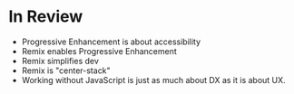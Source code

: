 # In Review

- Progressive Enhancement is about accessibility
- Remix enables Progressive Enhancement
- Remix simplifies dev
- Remix is "center-stack"
- Working without JavaScript is just as much about DX as it is about UX.
